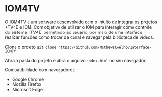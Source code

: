 # IOM4TV

O IOM4TV é um software desenvolvido com o intuíto de integrar os projetos +TV4E e IOM. Com objetivo de utilizar o IOM para interagir como controle do sistema +TV4E, permitindo ao usuário, por meio de uma interface realizar funções como trocar de canal e navegar pela biblioteca de vídeos. 

Clone o projeto
``` git clone https://github.com/MathewsCoelho/Interface-IOMTV ```

Abra a pasta do projeto e abra o arquivo ``` index.html ``` no seu navegador.

Compatibilidade com navegadores:
- Google Chrome 
- Mozilla Firefox
- Microsoft Edge



